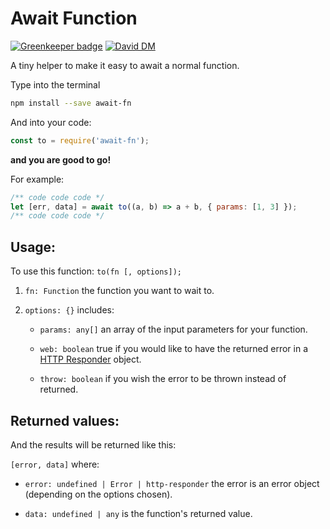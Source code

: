 Await Function
======

[![Greenkeeper badge](https://badges.greenkeeper.io/5c077m4n/await-fn.svg)](https://greenkeeper.io/)
[![David DM](https://david-dm.org/5c077m4n/await-fn.svg)](https://david-dm.org/)

A tiny helper to make it easy to await a normal function.

Type into the terminal

```zsh
npm install --save await-fn
```

And into your code:

```javascript
const to = require('await-fn');
```

**and you are good to go!**

For example:
```javascript
/** code code code */
let [err, data] = await to((a, b) => a + b, { params: [1, 3] });
/** code code code */
```

Usage:
------

To use this function: `to(fn [, options]);`

1. `fn: Function` the function you want to wait to.

2. `options: {}` includes:

	- `params: any[]` an array of the input parameters for your function.

	- `web: boolean` true if you would like to have the returned error in a [HTTP Responder](https://www.npmjs.com/package/http-responder) object.

	- `throw: boolean` if you wish the error to be thrown instead of returned.


Returned values:
------

And the results will be returned like this:

`[error, data]` where:

- `error: undefined | Error | http-responder` the error is an error object (depending on the options chosen).

- `data: undefined | any` is the function's returned value.
